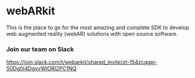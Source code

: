 # webARkit

This is the place to go for the most amazing and complete SDK to develop web augmented reality (webAR) solutions with open source software.

### Join our team on Slack
https://join.slack.com/t/webarkit/shared_invite/zt-154zcqgpj-S0Dg0j4DgvvWlORI2PC1NQ
